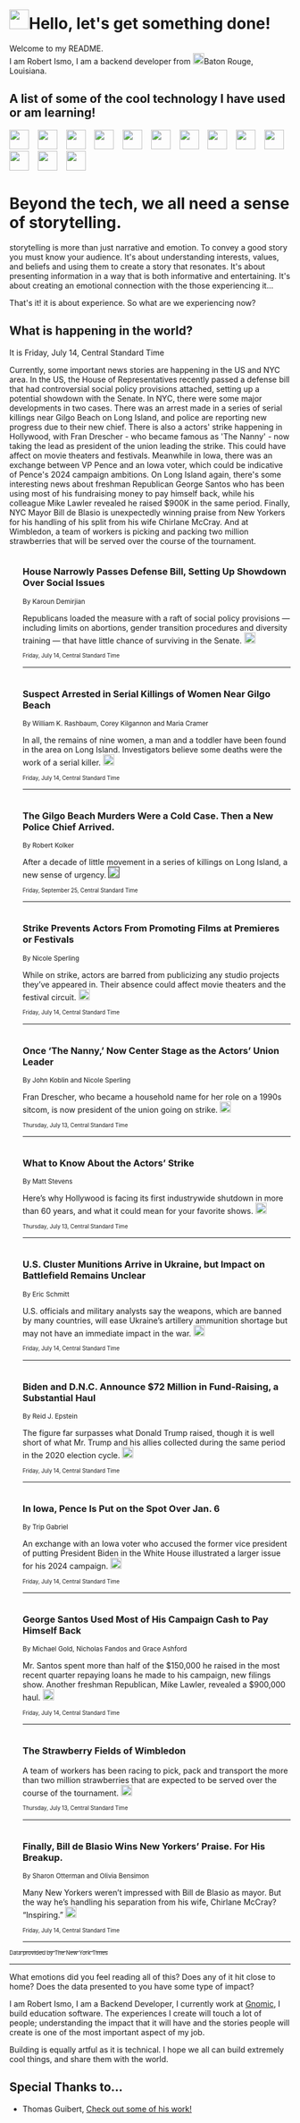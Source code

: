 <h1><img src="https://emojis.slackmojis.com/emojis/images/1643514375/3493/hot-coffee.gif?1643514375" width="35"/>Hello, let's get something done!</h1>

<p>Welcome to my README.<br/>
I am Robert Ismo, I am a backend developer from <img src="https://emojis.slackmojis.com/emojis/images/1638395689/50435/moulin_rouge.png?1638395689" width="20"/>Baton Rouge, Louisiana.</p>
<h2>A list of some of the cool technology I have used or am learning!</h2>
<p>
<img src="https://emojis.slackmojis.com/emojis/images/1643516091/21142/meow_bongotap.gif?1643516091" width="35" alt="">
<img src="https://img.shields.io/badge/Favorite%20Frontend%20Framework-SvelteKit-f83903" alt="">
<img src="https://img.shields.io/badge/Second%20Favorite-Vue-40b581" alt="">
<img src="https://img.shields.io/badge/Most%20Used%20Runtime-Nodejs-78b061" alt="">
<img src="https://emojis.slackmojis.com/emojis/images/1643517416/34482/fire.gif?1643517416" width="35" alt="">
<img src="https://img.shields.io/badge/Javascript%20But%20Better-Typescript-0078ca" alt="">
<img src="https://img.shields.io/badge/Favorite%20Language-Elixir-3e244d" alt="">
<img src="https://img.shields.io/badge/Containerize%20Everything-Docker-6ac9ef" alt="">
<img src="https://emojis.slackmojis.com/emojis/images/1643514596/5999/meow_party.gif?1643514596" width="35" alt="">
<img src="https://img.shields.io/badge/API%20Love%20Language-Graphql-de32a5" alt="">
<img src="https://img.shields.io/badge/Our%20Favorite%20Version%20Controller-Git-e94f33" alt="">
<img src="https://img.shields.io/badge/Favorite%20Database-Redis-d42d1d" alt="">
<img src="https://emojis.slackmojis.com/emojis/images/1643514559/5584/deployparrot.gif?1643514559" width="35" alt="">
<img src="https://img.shields.io/badge/Container%20Interstate-RabbitMQ-f66200" alt="">
<img src="https://img.shields.io/badge/Gotta%20Learn-Kubernetes-316adf" alt="">
<img src="https://img.shields.io/badge/Really%20Mature%20Now-WASM-654fef" alt="">
<img src="https://emojis.slackmojis.com/emojis/images/1666642497/61942/dance_vibe.gif?1666642497" width="35" alt="">
<img src="https://img.shields.io/badge/For%20My%20M1-ARM64-657d96" alt="">
<img src="https://img.shields.io/badge/Loving%20This%20So%20Much-TailwindCSS-17bcb5" alt="">
<img src="https://img.shields.io/badge/Cool%20Build%20Tool-Vite-f9cb24" alt="">
<img src="https://emojis.slackmojis.com/emojis/images/1669231376/62819/working-on-it.gif?1669231376" width="35" alt="">
<img src="https://img.shields.io/badge/Fun%20and%20Easy%20Database-MongoDB-5f8c49" alt="">
<img src="https://img.shields.io/badge/JS%20Life%20Support-NPM-c73737" alt="">
<img src="https://img.shields.io/badge/I%20Liked%20It-DynamoDB-0073b9" alt="">
<img src="https://emojis.slackmojis.com/emojis/images/1643514045/46/question.gif?1643514045" width="35" alt="">
<img src="https://img.shields.io/badge/cool-React-60d6f9" alt="">
<img src="https://img.shields.io/badge/Future%20Big%20Project-Lambda-f37e00" alt="">
<img src="https://img.shields.io/badge/NPM%20But%20Better-PNPM-f1aa07" alt="">
<img src="https://emojis.slackmojis.com/emojis/images/1643514943/9662/fbwow.gif?1643514943" width="35" alt="">
<img src="https://img.shields.io/badge/First%20Language-C-662079" alt="">
<img src="https://img.shields.io/badge/Where%20I%20Deploy%20Frontend-Vercel-000000" alt="">
<img src="https://img.shields.io/badge/Who%20Does%20not%20Want%20an%20App-Swift-f9492a" alt="">
<img src="https://emojis.slackmojis.com/emojis/images/1643514058/151/javascript.png?1643514058" width="35" alt="">
<img src="https://img.shields.io/badge/cool-Python-fbd542" alt="">
<img src="https://img.shields.io/badge/Favorite%20Something-Stripe-656cdc" alt="">
<img src="https://img.shields.io/badge/Of%20Course-HTML5-ed6327" alt="">
<img src="https://emojis.slackmojis.com/emojis/images/1660415405/60731/bomb.gif?1660415405" width="35" alt="">
<img src="https://img.shields.io/badge/hate-CSS-2964ec" alt="">
<img src="https://img.shields.io/badge/Learning-CircleCI-141215" alt="">
<img src="https://img.shields.io/badge/Learning-Rust-fbbb3b" alt="">
<img src="https://emojis.slackmojis.com/emojis/images/1660415397/60712/writing-hand.gif?1660415397" width="35" alt="">
<img src="https://img.shields.io/badge/Dev%20Browser%20of%20Choice-Firefox-cc4e26" alt="">
<img src="https://img.shields.io/badge/Recoverying%20From%20Windows-UNIX-1781e3" alt="">
<img src="https://img.shields.io/badge/LOVE-LogSeq-90c1c2" alt="">
<img src="https://emojis.slackmojis.com/emojis/images/1643514066/223/kirby.gif?1643514066" width="35" alt="">
<img src="https://img.shields.io/badge/Daily%20Driver-MacOS-e6e6e8" alt="">
<img src="https://img.shields.io/badge/Git%20Server-Github-000000" alt="">
<img src="https://img.shields.io/badge/enjoyable-EC2-f17428" alt="">
<img src="https://emojis.slackmojis.com/emojis/images/1643514239/2069/excited.gif?1643514239" width="35" alt="">
</p>
<h1>Beyond the tech, we all need a sense of storytelling.</h1>
<p>storytelling is more than just narrative and emotion. To convey a good story you must know your audience. It's about understanding interests, values, and beliefs and using them to create a story that resonates. It's about presenting information in a way that is both informative and entertaining. It's about creating an emotional connection with the those experiencing it...</p>
<p>That's it! it is about experience. So what are we experiencing now?</p>
<h2>What is happening in the world?</h2>
<p>It is Friday, July 14, Central Standard Time</p>
<p>
Currently, some important news stories are happening in the US and NYC area. In the US, the House of Representatives recently passed a defense bill that had controversial social policy provisions attached, setting up a potential showdown with the Senate. In NYC, there were some major developments in two cases. There was an arrest made in a series of serial killings near Gilgo Beach on Long Island, and police are reporting new progress due to their new chief. There is also a actors&#39; strike happening in Hollywood, with Fran Drescher - who became famous as &#39;The Nanny&#39; - now taking the lead as president of the union leading the strike. This could have affect on movie theaters and festivals. Meanwhile in Iowa, there was an exchange between VP Pence and an Iowa voter, which could be indicative of Pence&#39;s 2024 campaign ambitions. On Long Island again, there&#39;s some interesting news about freshman Republican George Santos who has been using most of his fundraising money to pay himself back, while his colleague Mike Lawler revealed he raised $900K in the same period. Finally, NYC Mayor Bill de Blasio is unexpectedly winning praise from New Yorkers for his handling of his split from his wife Chirlane McCray. And at Wimbledon, a team of workers is picking and packing two million strawberries that will be served over the course of the tournament.</p>
<ol>
<img src="https://img.shields.io/badge/-us-blue" alt="">
<h3>House Narrowly Passes Defense Bill, Setting Up Showdown Over Social Issues</h3>
<sub>By Karoun Demirjian</sub>
<p>Republicans loaded the measure with a raft of social policy provisions — including limits on abortions, gender transition procedures and diversity training — that have little chance of surviving in the Senate.  <a href="https://nyti.ms/44GvUGD"><img src="https://developer.nytimes.com/files/poweredby_nytimes_30b.png?v=1583354208352" height="20"></a></p>
<sub><sub>Friday, July 14, Central Standard Time</sub></sub>
<hr/>
<img src="https://img.shields.io/badge/-nyregion-blue" alt="">
<h3>Suspect Arrested in Serial Killings of Women Near Gilgo Beach</h3>
<sub>By William K. Rashbaum, Corey Kilgannon and Maria Cramer</sub>
<p>In all, the remains of nine women, a man and a toddler have been found in the area on Long Island. Investigators believe some deaths were the work of a serial killer.  <a href="https://nyti.ms/3OeW1PC"><img src="https://developer.nytimes.com/files/poweredby_nytimes_30b.png?v=1583354208352" height="20"></a></p>
<sub><sub>Friday, July 14, Central Standard Time</sub></sub>
<hr/>
<img src="https://img.shields.io/badge/-nyregion-blue" alt="">
<h3>The Gilgo Beach Murders Were a Cold Case. Then a New Police Chief Arrived.</h3>
<sub>By Robert Kolker</sub>
<p>After a decade of little movement in a series of killings on Long Island, a new sense of urgency.  <a href=""><img src="https://developer.nytimes.com/files/poweredby_nytimes_30b.png?v=1583354208352" height="20"></a></p>
<sub><sub>Friday, September 25, Central Standard Time</sub></sub>
<hr/>
<img src="https://img.shields.io/badge/-business-blue" alt="">
<h3>Strike Prevents Actors From Promoting Films at Premieres or Festivals</h3>
<sub>By Nicole Sperling</sub>
<p>While on strike, actors are barred from publicizing any studio projects they’ve appeared in. Their absence could affect movie theaters and the festival circuit.  <a href="https://nyti.ms/44q0STs"><img src="https://developer.nytimes.com/files/poweredby_nytimes_30b.png?v=1583354208352" height="20"></a></p>
<sub><sub>Friday, July 14, Central Standard Time</sub></sub>
<hr/>
<img src="https://img.shields.io/badge/-business-blue" alt="">
<h3>Once ‘The Nanny,’ Now Center Stage as the Actors’ Union Leader</h3>
<sub>By John Koblin and Nicole Sperling</sub>
<p>Fran Drescher, who became a household name for her role on a 1990s sitcom, is now president of the union going on strike.  <a href="https://nyti.ms/3XP2fJ0"><img src="https://developer.nytimes.com/files/poweredby_nytimes_30b.png?v=1583354208352" height="20"></a></p>
<sub><sub>Thursday, July 13, Central Standard Time</sub></sub>
<hr/>
<img src="https://img.shields.io/badge/-arts-blue" alt="">
<h3>What to Know About the Actors’ Strike</h3>
<sub>By Matt Stevens</sub>
<p>Here’s why Hollywood is facing its first industrywide shutdown in more than 60 years, and what it could mean for your favorite shows.  <a href="https://nyti.ms/46P8Zec"><img src="https://developer.nytimes.com/files/poweredby_nytimes_30b.png?v=1583354208352" height="20"></a></p>
<sub><sub>Thursday, July 13, Central Standard Time</sub></sub>
<hr/>
<img src="https://img.shields.io/badge/-us-blue" alt="">
<h3>U.S. Cluster Munitions Arrive in Ukraine, but Impact on Battlefield Remains Unclear</h3>
<sub>By Eric Schmitt</sub>
<p>U.S. officials and military analysts say the weapons, which are banned by many countries, will ease Ukraine’s artillery ammunition shortage but may not have an immediate impact in the war.  <a href="https://nyti.ms/3rkwATy"><img src="https://developer.nytimes.com/files/poweredby_nytimes_30b.png?v=1583354208352" height="20"></a></p>
<sub><sub>Friday, July 14, Central Standard Time</sub></sub>
<hr/>
<img src="https://img.shields.io/badge/-us-blue" alt="">
<h3>Biden and D.N.C. Announce $72 Million in Fund-Raising, a Substantial Haul</h3>
<sub>By Reid J. Epstein</sub>
<p>The figure far surpasses what Donald Trump raised, though it is well short of what Mr. Trump and his allies collected during the same period in the 2020 election cycle.  <a href="https://nyti.ms/3pL3v3n"><img src="https://developer.nytimes.com/files/poweredby_nytimes_30b.png?v=1583354208352" height="20"></a></p>
<sub><sub>Friday, July 14, Central Standard Time</sub></sub>
<hr/>
<img src="https://img.shields.io/badge/-us-blue" alt="">
<h3>In Iowa, Pence Is Put on the Spot Over Jan. 6</h3>
<sub>By Trip Gabriel</sub>
<p>An exchange with an Iowa voter who accused the former vice president of putting President Biden in the White House illustrated a larger issue for his 2024 campaign.  <a href="https://nyti.ms/3roPY1P"><img src="https://developer.nytimes.com/files/poweredby_nytimes_30b.png?v=1583354208352" height="20"></a></p>
<sub><sub>Friday, July 14, Central Standard Time</sub></sub>
<hr/>
<img src="https://img.shields.io/badge/-nyregion-blue" alt="">
<h3>George Santos Used Most of His Campaign Cash to Pay Himself Back</h3>
<sub>By Michael Gold, Nicholas Fandos and Grace Ashford</sub>
<p>Mr. Santos spent more than half of the $150,000 he raised in the most recent quarter repaying loans he made to his campaign, new filings show. Another freshman Republican, Mike Lawler, revealed a $900,000 haul.  <a href="https://nyti.ms/43thcSh"><img src="https://developer.nytimes.com/files/poweredby_nytimes_30b.png?v=1583354208352" height="20"></a></p>
<sub><sub>Friday, July 14, Central Standard Time</sub></sub>
<hr/>
<img src="https://img.shields.io/badge/-sports-blue" alt="">
<h3>The Strawberry Fields of Wimbledon</h3>
<sub></sub>
<p>A team of workers has been racing to pick, pack and transport the more than two million strawberries that are expected to be served over the course of the tournament.  <a href="https://nyti.ms/44jYyxo"><img src="https://developer.nytimes.com/files/poweredby_nytimes_30b.png?v=1583354208352" height="20"></a></p>
<sub><sub>Thursday, July 13, Central Standard Time</sub></sub>
<hr/>
<img src="https://img.shields.io/badge/-nyregion-blue" alt="">
<h3>Finally, Bill de Blasio Wins New Yorkers’ Praise. For His Breakup.</h3>
<sub>By Sharon Otterman and Olivia Bensimon</sub>
<p>Many New Yorkers weren’t impressed with Bill de Blasio as mayor. But the way he’s handling his separation from his wife, Chirlane McCray? “Inspiring.”  <a href="https://nyti.ms/3PWg8TW"><img src="https://developer.nytimes.com/files/poweredby_nytimes_30b.png?v=1583354208352" height="20"></a></p>
<sub><sub>Friday, July 14, Central Standard Time</sub></sub>
<hr/>
</ol>
<a href="https://developer.nytimes.com"><sub><sub>Data provided by The New York Times</sub></sub></a>
<hr/>
<p>What emotions did you feel reading all of this? Does any of it hit close to home? Does the data presented to you have some type of impact?</p>
<p>I am Robert Ismo, I am a Backend Developer, I currently work at <a href="https://gnomic.education/">Gnomic</a>, I build education software. The experiences I create will touch a lot of people; understanding the impact that it will have and the stories people will create is one of the most important aspect of my job.</p>
<p>Building is equally artful as it is technical. I hope we all can build extremely cool things, and share them with the world.</p>
<h2>Special Thanks to...</h2>
<ul>
<li>Thomas Guibert, <a href="https://github.com/thmsgbrt/thmsgbrt">Check out some of his work!</a></li>
</ul>